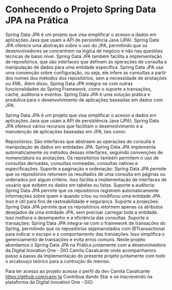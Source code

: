<h1>Conhecendo o Projeto Spring Data JPA na Prática </h1>

Spring Data JPA é um projeto que visa simplificar o acesso a dados em aplicações Java que usam a API de persistência Java (JPA). Spring Data JPA oferece uma abstração sobre o uso do JPA, permitindo que os desenvolvedores se concentrem na lógica de negócio e não nas questões técnicas de baixo nível. Spring Data JPA também facilita a implementação de repositórios, que são interfaces que definem as operações de consulta e manipulação de dados para uma entidade específica. Spring Data JPA usa uma convenção sobre configuração, ou seja, ele infere as consultas a partir dos nomes dos métodos dos repositórios, sem a necessidade de anotações ou XML. Além disso, Spring Data JPA integra-se com outras funcionalidades do Spring Framework, como o suporte a transações, cache, auditoria e eventos. Spring Data JPA é uma solução prática e produtiva para o desenvolvimento de aplicações baseadas em dados com JPA.

Spring Data JPA é um projeto que visa simplificar o acesso a dados em aplicações Java que usam a API de persistência Java (JPA). Spring Data JPA oferece vários recursos que facilitam o desenvolvimento e a manutenção de aplicações baseadas em JPA, tais como:

Repositórios: São interfaces que abstraem as operações de consulta e manipulação de dados em entidades JPA. Spring Data JPA implementa automaticamente os métodos dessas interfaces, seguindo convenções de nomenclatura ou anotações. Os repositórios também permitem o uso de consultas derivadas, consultas nomeadas, consultas nativas e especificações.
Suporte a paginação e ordenação: Spring Data JPA permite que os repositórios retornem os resultados de uma consulta em páginas ou ordenados por algum critério. Isso facilita a implementação de interfaces de usuário que exibem os dados em tabelas ou listas.
Suporte a auditoria: Spring Data JPA permite que os repositórios registrem automaticamente informações sobre quem e quando criou ou modificou uma entidade JPA. Isso é útil para fins de rastreabilidade e segurança.
Suporte a projeções: Spring Data JPA permite que os repositórios retornem apenas os atributos desejados de uma entidade JPA, sem precisar carregar toda a entidade. Isso melhora o desempenho e a eficiência das consultas.
Suporte a transações: Spring Data JPA integra-se com o framework de transações do Spring, permitindo que os repositórios sejamanotados com @Transactional para indicar o escopo e o comportamento das transações. Isso simplifica o gerenciamento de transações e evita erros comuns.
Neste projeto abordamos o Spring Data JPA na Prática juntamente com a desenvolvedora da Digital Inovation One - DIO Camila Cavalcante onde acompanhamos passo a passo da implementação do presente projeto juntamente com todo o arcabouço teórico para a contrução do memso.

Para ter acesso ao projeto acesse o perfil da dev Camila Cavalcante https://github.com/cami-la Contribua dando Star e se inscrevendo na plataforma da Digital Inovation One - DIO.

